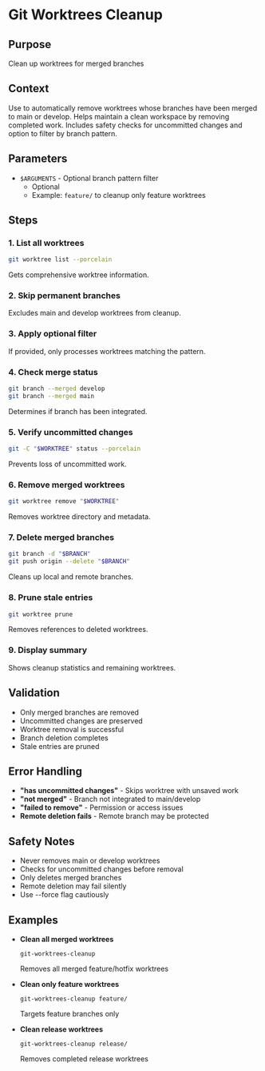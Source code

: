 # Git Worktrees Cleanup

## Purpose
Clean up worktrees for merged branches

## Context
Use to automatically remove worktrees whose branches have been merged to main or develop. Helps maintain a clean workspace by removing completed work. Includes safety checks for uncommitted changes and option to filter by branch pattern.

## Parameters
- `$ARGUMENTS` - Optional branch pattern filter
  - Optional
  - Example: `feature/` to cleanup only feature worktrees

## Steps

### 1. List all worktrees
```bash
git worktree list --porcelain
```
Gets comprehensive worktree information.

### 2. Skip permanent branches
Excludes main and develop worktrees from cleanup.

### 3. Apply optional filter
If provided, only processes worktrees matching the pattern.

### 4. Check merge status
```bash
git branch --merged develop
git branch --merged main
```
Determines if branch has been integrated.

### 5. Verify uncommitted changes
```bash
git -C "$WORKTREE" status --porcelain
```
Prevents loss of uncommitted work.

### 6. Remove merged worktrees
```bash
git worktree remove "$WORKTREE"
```
Removes worktree directory and metadata.

### 7. Delete merged branches
```bash
git branch -d "$BRANCH"
git push origin --delete "$BRANCH"
```
Cleans up local and remote branches.

### 8. Prune stale entries
```bash
git worktree prune
```
Removes references to deleted worktrees.

### 9. Display summary
Shows cleanup statistics and remaining worktrees.

## Validation
- Only merged branches are removed
- Uncommitted changes are preserved
- Worktree removal is successful
- Branch deletion completes
- Stale entries are pruned

## Error Handling
- **"has uncommitted changes"** - Skips worktree with unsaved work
- **"not merged"** - Branch not integrated to main/develop
- **"failed to remove"** - Permission or access issues
- **Remote deletion fails** - Remote branch may be protected

## Safety Notes
- Never removes main or develop worktrees
- Checks for uncommitted changes before removal
- Only deletes merged branches
- Remote deletion may fail silently
- Use --force flag cautiously

## Examples
- **Clean all merged worktrees**
  ```
  git-worktrees-cleanup
  ```
  Removes all merged feature/hotfix worktrees

- **Clean only feature worktrees**
  ```
  git-worktrees-cleanup feature/
  ```
  Targets feature branches only

- **Clean release worktrees**
  ```
  git-worktrees-cleanup release/
  ```
  Removes completed release worktrees